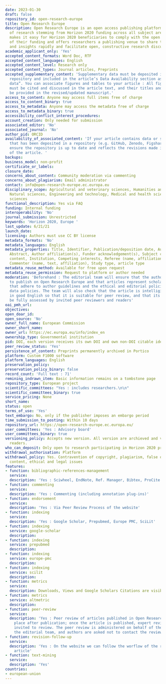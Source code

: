 ```yaml
---
date: 2023-01-30
draft: false
repository_id: open-research-europe
title: Open Research Europe
description: Open Research Europe is an open access publishing platform for the publication
  of research stemming from Horizon 2020 funding across all subject areas. The platform
  makes it easy for Horizon 2020 beneficiaries to comply with the open access terms
  of their funding and offers researchers a publishing venue to share their results
  and insights rapidly and facilitate open, constructive research discussion.
academic_applicant_only: 'Yes'
accepted_content_formats: Word Doc, RTF
accepted_content_languages: English
accepted_content_level: Research only
accepted_content_types: Journal articles, Preprints
accepted_supplementary_content: 'Supplementary data must be deposited in an approved
  repository and included in the article’s Data Availability section as “Extended
  data”. You can associate figures and tables to your article : All figures and tables
  must be cited and discussed in the article text, and their titles and legends should
  be provided in the revised/updated manuscript.'
access_to_content: Anyone may access full items free of charge
access_to_content_binary: true
access_to_metadata: Anyone may access the metadata free of charge
access_to_metadata_binary: true
accessibility_conflict_interest_procedures:
account_creation: Only needed for submission
associated_editor: 'No'
associated_journal: 'No'
author_pid: ORCID
availability_of_associated_content: 'If your article contains data or source code
  that has been deposited in a repository (e.g. GitHub, Zenodo, Figshare), please
  ensure the repository is up to date and reflects the revisions made in the new version
  of the article. '
backups:
business_model: non-profit
certificate_or_labels:
closure_date:
concerns_about_content: Community moderation via commenting
concerns_about_plagiarism: Email administrator
contact: info@open-research-europe.ec.europa.eu
disciplinary_scope: Agricultural and veterinary sciences, Humanities and the arts,
  Natural sciences, Engineering and technology, Medical and health sciences, Social
  sciences
functional_description: Yes via FAQ
funding: Internal funding
interoperability: 'No'
journal_submission: Unrestricted
keywords: 'Horizon 2020, Europe '
last_update: 6/21/21
launch_date:
licensing: Authors must use CC BY license
metadata_formats: 'No'
metadata_languages: English
metadata_properties: Title, Identifier, Publication/deposition date, Author name(s),
  Abstract, Author affiliation(s), Funder acknowledgement(s), Subject category, Full-text
  content, Institution, Competing interests, Referee (name, affiliation, referee report),
  Commenter (name, text, affiliation), Study type, article type
metadata_reuse_method: Available for free upon request
metadata_reuse_permission: Request to platform or author needed
moderation: 'Beforehand : The editorial team will ensure that the authors are eligible
  to publish on Open Research Europe and that articles represent scholarly communications
  that adhere to author guidelines and the ethical and editorial policies, including
  data policies. The team will also check that the article is intelligible and written
  in good English so that it is suitable for peer review, and that its content can
  be fully assessed by invited peer reviewers and readers'
oai_pmh_url:
objectives:
open_doar_id:
open_source: 'No'
owner_full_name: European Commission
owner_short_name:
owner_url: https://ec.europa.eu/info/index_en
ownership_type: Governmental institution
pid: DOI, each version receives its own DOI and own non-DOI citable identifier
peer_review_status: 'Yes'
persistence_of_content: Preprints permanently archived in Portico
platform: Custom F1000 software
platform_languages: English
preservation_policy:
preservation_policy_binary: false
record_count: 'Full text : 71'
remining_indrawn_item: Basic information remains on a tombstone page
repository_type: European project
scientific_committees: "Yes : includes researchers.\n\n"
scientific_committees_binary: true
service_pricing: None
short_name:
status: open
terms_of_use: 'Yes'
text_embargo: No, only if the publisher imposes an embargo period
time_submission_to_posting: Within 10 days
repository_url: https://open-research-europe.ec.europa.eu/
user_committees: 'Yes : Advisory board'
user_committees_binary: true
versioning_policy: Accepts new version. All version are archieved and visible for
  readers.
who_can_deposit: Only open to research participating in Horizon 2020 program
withdrawal_authorisation: Platform
withdrawal_policy: Yes. Contravention of copyright, plagiarism, false or inaccurate
  content, ethical and legal issues
features:
- function: bibliographic-references-management
  service:
  description: 'Yes : Sciwheel, EndNote, Ref. Manager, Bibtex, ProCite and Sente'
- function: commenting
  service:
  description: 'Yes : Commenting (including annotation plug-ins)'
- function: endorsement
  service:
  description: 'Yes : Via Peer Review Process of the website'
- function: indexing
  service:
  description: 'Yes : Google Scholar, Prepubmed, Europe PMC, SciLit'
- function: indexing
  service: google-scholar
  description:
- function: indexing
  service: prepubmed
  description:
- function: indexing
  service: europe-pmc
  description:
- function: indexing
  service: scilit
  description:
- function: metrics
  service:
  description: Downloads, Views and Google Scholars Citations are visible to everyone
- function: metrics
  service: altmetric
  description:
- function: peer-review
  service:
  description: 'Yes : Peer review of articles published in Open Research Europe takes
    place after publication; once the article is published, expert reviewers are formally
    invited to review. The peer review is administered on behalf of the authors by
    the editorial team, and authors are asked not to contact the reviewers directly.'
- function: revision-follow-up
  service:
  description: 'Yes : On the website we can follow the worflow of the review of the
    article'
- function: text-mining
  service:
  description: 'Yes'
countries:
- european-union
---
```



